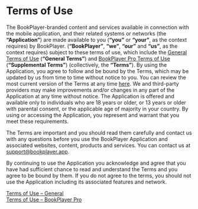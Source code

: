 # Terms of Use

The BookPlayer-branded content and services available in connection with the mobile application, and their related systems or networks (the **“Application”**) are made available to you (**“you”** or **“your”**, as the context requires) by BookPlayer. (**“BookPlayer”**, **“we”**, **“our”** and **“us”**, as the context requires) subject to these terms of use, which include the [General Terms of Use](https://github.com/TortugaPower/BookPlayer/blob/main/GENERAL_TERMS.md) (**“General Terms”**) and [BookPlayer Pro Terms of Use](https://github.com/TortugaPower/BookPlayer/blob/main/SUPPLEMENTAL_TERMS.md) (**“Supplemental Terms”**) (collectively, the **“Terms”**). By using the Application, you agree to follow and be bound by the Terms, which may be updated by us from time to time without notice to you. You can review the most current version of the Terms at any time [here](https://github.com/TortugaPower/BookPlayer/blob/main/TERMS_CONDITIONS.md). We and third-party providers may make improvements and/or changes in any part of the Application at any time without notice. The Application is offered and available only to individuals who are 18 years or older, or 13 years or older with parental consent, or the applicable age of majority in your country. By using or accessing the Application, you represent and warrant that you meet these requirements.

The Terms are important and you should read them carefully and contact us with any questions before you use the BookPlayer Application and associated websites, content, products and services. You can contact us at [support@bookplayer.app](mailto:support@bookplayer.app).

By continuing to use the Application you acknowledge and agree that you have had sufficient chance to read and understand the Terms and you agree to be bound by them. If you do not agree to the terms, you should not use the Application including its associated features and network.

[Terms of Use – General](https://github.com/TortugaPower/BookPlayer/blob/main/GENERAL_TERMS.md)\
[Terms of Use – BookPlayer Pro](https://github.com/TortugaPower/BookPlayer/blob/main/SUPPLEMENTAL_TERMS.md)
